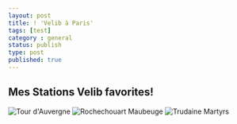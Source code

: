 ```yaml
---
layout: post
title: ! 'Velib à Paris'
tags: [test]
category : general
status: publish
type: post
published: true
---
```


## Mes Stations Velib favorites!
![Tour d'Auvergne](http://v.mat.cc/i/9/008.6h.png)
![Rochechouart Maubeuge](http://v.mat.cc/i/9/108.6h.png)
![Trudaine Martyrs](http://v.mat.cc/i/9/017.6h.png)


